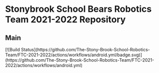 <h1>Stonybrook School Bears Robotics Team 2021-2022 Repository</h1>

<h2>Main</h2>
[![Build Status](https://github.com/The-Stony-Brook-School-Robotics-Team/FTC-2021-2022/actions/workflows/android.yml/badge.svg)](https://github.com/The-Stony-Brook-School-Robotics-Team/FTC-2021-2022/actions/workflows/android.yml)
